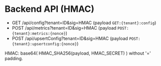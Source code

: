 # Backend API (HMAC)

- GET /api/config?tenant=ID&sig=HMAC (payload `GET:{tenant}:config`)
- POST /api/metrics?tenant=ID&sig=HMAC (payload `POST:{tenant}:metrics:{nonce}`)
- POST /api/upsertConfig?tenant=ID&sig=HMAC (payload `POST:{tenant}:upsertconfig:{nonce}`)

HMAC: base64( HMAC_SHA256(payload, HMAC_SECRET) ) without '=' padding.

